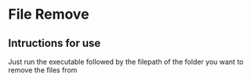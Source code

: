 # File Remove

## Intructions for use

Just run the executable followed by the filepath of the folder you want to remove the files from